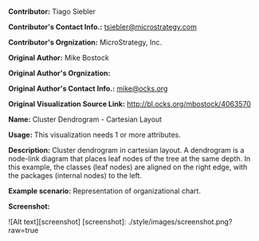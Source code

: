 **Contributor:** Tiago Siebler

**Contributor's Contact Info.:** <tsiebler@microstrategy.com>

**Contributor's Orgnization:** MicroStrategy, Inc.

**Original Author:** Mike Bostock

**Original Author's Orgnization:** 

**Original Author's Contact Info.:** mike@ocks.org

**Original Visualization Source Link:** http://bl.ocks.org/mbostock/4063570

**Name:** Cluster Dendrogram - Cartesian Layout

**Usage:** This visualization needs 1 or more attributes.

**Description:** Cluster dendrogram in cartesian layout. A dendrogram is a node-link diagram that places leaf nodes of the tree at the same depth. In this example, the classes (leaf nodes) are aligned on the right edge, with the packages (internal nodes) to the left. 

**Example scenario:** Representation of organizational chart.

**Screenshot:**

![Alt text][screenshot]
[screenshot]: ./style/images/screenshot.png?raw=true
